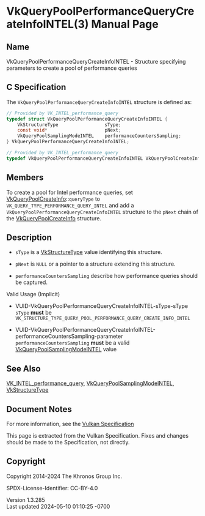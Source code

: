 # VkQueryPoolPerformanceQueryCreateInfoINTEL(3) Manual Page

## Name

VkQueryPoolPerformanceQueryCreateInfoINTEL - Structure specifying
parameters to create a pool of performance queries



## <a href="#_c_specification" class="anchor"></a>C Specification

The `VkQueryPoolPerformanceQueryCreateInfoINTEL` structure is defined
as:

``` c
// Provided by VK_INTEL_performance_query
typedef struct VkQueryPoolPerformanceQueryCreateInfoINTEL {
    VkStructureType                 sType;
    const void*                     pNext;
    VkQueryPoolSamplingModeINTEL    performanceCountersSampling;
} VkQueryPoolPerformanceQueryCreateInfoINTEL;
```

``` c
// Provided by VK_INTEL_performance_query
typedef VkQueryPoolPerformanceQueryCreateInfoINTEL VkQueryPoolCreateInfoINTEL;
```

## <a href="#_members" class="anchor"></a>Members

To create a pool for Intel performance queries, set
[VkQueryPoolCreateInfo](https://registry.khronos.org/vulkan/specs/1.3-extensions/man/html/VkQueryPoolCreateInfo.html)::`queryType` to
`VK_QUERY_TYPE_PERFORMANCE_QUERY_INTEL` and add a
`VkQueryPoolPerformanceQueryCreateInfoINTEL` structure to the `pNext`
chain of the [VkQueryPoolCreateInfo](https://registry.khronos.org/vulkan/specs/1.3-extensions/man/html/VkQueryPoolCreateInfo.html)
structure.

## <a href="#_description" class="anchor"></a>Description

- `sType` is a [VkStructureType](https://registry.khronos.org/vulkan/specs/1.3-extensions/man/html/VkStructureType.html) value identifying
  this structure.

- `pNext` is `NULL` or a pointer to a structure extending this
  structure.

- `performanceCountersSampling` describe how performance queries should
  be captured.

Valid Usage (Implicit)

- <a href="#VUID-VkQueryPoolPerformanceQueryCreateInfoINTEL-sType-sType"
  id="VUID-VkQueryPoolPerformanceQueryCreateInfoINTEL-sType-sType"></a>
  VUID-VkQueryPoolPerformanceQueryCreateInfoINTEL-sType-sType  
  `sType` **must** be
  `VK_STRUCTURE_TYPE_QUERY_POOL_PERFORMANCE_QUERY_CREATE_INFO_INTEL`

- <a
  href="#VUID-VkQueryPoolPerformanceQueryCreateInfoINTEL-performanceCountersSampling-parameter"
  id="VUID-VkQueryPoolPerformanceQueryCreateInfoINTEL-performanceCountersSampling-parameter"></a>
  VUID-VkQueryPoolPerformanceQueryCreateInfoINTEL-performanceCountersSampling-parameter  
  `performanceCountersSampling` **must** be a valid
  [VkQueryPoolSamplingModeINTEL](https://registry.khronos.org/vulkan/specs/1.3-extensions/man/html/VkQueryPoolSamplingModeINTEL.html)
  value

## <a href="#_see_also" class="anchor"></a>See Also

[VK_INTEL_performance_query](https://registry.khronos.org/vulkan/specs/1.3-extensions/man/html/VK_INTEL_performance_query.html),
[VkQueryPoolSamplingModeINTEL](https://registry.khronos.org/vulkan/specs/1.3-extensions/man/html/VkQueryPoolSamplingModeINTEL.html),
[VkStructureType](https://registry.khronos.org/vulkan/specs/1.3-extensions/man/html/VkStructureType.html)

## <a href="#_document_notes" class="anchor"></a>Document Notes

For more information, see the <a
href="https://registry.khronos.org/vulkan/specs/1.3-extensions/html/vkspec.html#VkQueryPoolPerformanceQueryCreateInfoINTEL"
target="_blank" rel="noopener">Vulkan Specification</a>

This page is extracted from the Vulkan Specification. Fixes and changes
should be made to the Specification, not directly.

## <a href="#_copyright" class="anchor"></a>Copyright

Copyright 2014-2024 The Khronos Group Inc.

SPDX-License-Identifier: CC-BY-4.0

Version 1.3.285  
Last updated 2024-05-10 01:10:25 -0700
